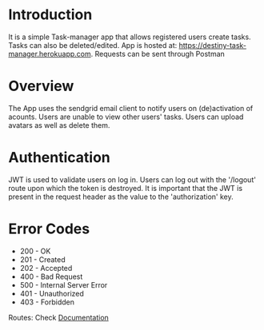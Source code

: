 # Introduction
It is a simple Task-manager app that allows registered users create tasks. Tasks can also be deleted/edited.
App is hosted at: https://destiny-task-manager.herokuapp.com.
Requests can be sent through Postman

# Overview
The App uses the sendgrid email client to notify users on (de)activation of acounts. Users are unable to view other users' tasks. Users can upload avatars as well as delete them.

# Authentication
JWT is used to validate users on log in. Users can log out with the '/logout' route upon which the token is destroyed. It is important that the JWT is present in the request header as the value to the 'authorization' key.

# Error Codes
* 200 - OK
* 201 - Created
* 202 - Accepted
* 400 - Bad Request
* 500 - Internal Server Error
* 401 - Unauthorized
* 403 - Forbidden

Routes: 
Check [Documentation](https://documenter.getpostman.com/view/8630438/SVtVSn4o?version=latest)
